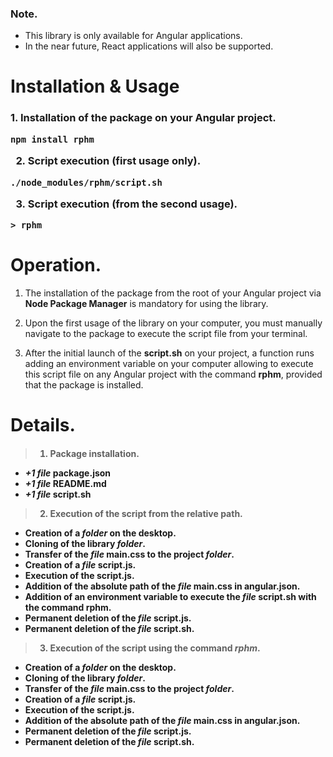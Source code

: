 ### Note.

- This library is only available for Angular applications.
- In the near future, React applications will also be supported.

# Installation & Usage

<h3>
1. Installation of the package on your Angular project.

```
npm install rphm
```

2. Script execution (first usage only).

```
./node_modules/rphm/script.sh
```

3. Script execution (from the second usage).

```
> rphm
```

# Operation.

1. The installation of the package from the root of your Angular project via **Node Package Manager** is mandatory for using the library.

2. Upon the first usage of the library on your computer, you must manually navigate to the package to execute the script file from your terminal.

3. After the initial launch of the **script.sh** on your project, a function runs adding an environment variable on your computer allowing to execute this script file on any Angular project with the command **rphm**, provided that the package is installed.

# Details.

<h4>

> 1. Package installation.

- _+1 file_ package.json
- _+1 file_ README.md
- _+1 file_ script.sh

> 2.  Execution of the script from the relative path.

- Creation of a _folder_ on the desktop.
- Cloning of the library _folder_.
- Transfer of the _file_ **main.css** to the project _folder_.
- Creation of a _file_ **script.js**.
- Execution of the **script.js**.
- Addition of the absolute path of the _file_ **main.css** in **angular.json**.
- Addition of an environment variable to execute the _file_ script.sh with the command **rphm**.
- Permanent deletion of the _file_ **script.js**.
- Permanent deletion of the _file_ **script.sh**.

> 3. Execution of the script using the command _rphm_.

- Creation of a _folder_ on the desktop.
- Cloning of the library _folder_.
- Transfer of the _file_ **main.css** to the project _folder_.
- Creation of a _file_ **script.js**.
- Execution of the **script.js**.
- Addition of the absolute path of the _file_ **main.css** in **angular.json**.
- Permanent deletion of the _file_ **script.js**.
- Permanent deletion of the _file_ **script.sh**.
